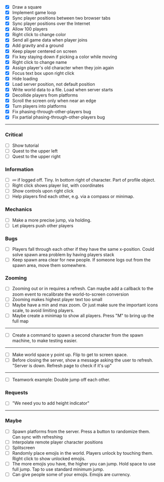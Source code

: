 - [x] Draw a square
- [x] Implement game loop
- [x] Sync player positions between two browser tabs
- [x] Sync player positions over the Internet
- [x] Allow 100 players
- [x] Right click to change color
- [x] Send all game data when player joins
- [x] Add gravity and a ground
- [x] Keep player centered on screen
- [x] Fix key staying down if picking a color while moving
- [x] Right click to change name
- [x] Assign player's old character when they join again
- [x] Focus text box upon right click
- [x] Hide loading
- [x] Load server position, not default position
- [x] Write world data to a file. Load when server starts
- [x] Decollide players from platforms
- [x] Scroll the screen only when near an edge
- [x] Turn players into platforms
- [x] Fix phasing-through-other-players bug
- [x] Fix partial phasing-through-other-players bug
---
### Critical
- [ ] Show tutorial
- [ ] Quest to the upper left
- [ ] Quest to the upper right
### Information
- [ ] 💤 if logged off. Tiny. In bottom right of character. Part of profile object.
- [ ] Right click shows player list, with coordinates
- [ ] Show controls upon right click
- [ ] Help players find each other, e.g. via a compass or minimap.
### Mechanics
- [ ] Make a more precise jump, via holding.
- [ ] Let players push other players
### Bugs
- [ ] Players fall through each other if they have the same x-position. Could solve spawn area problem by having players stack
- [ ] Keep spawn area clear for new people. If someone logs out from the spawn area, move them somewhere.
### Zooming
- [ ] Zooming out or in requires a refresh. Can maybe add a callback to the zoom event to recalibrate the world-to-screen conversion
- [ ] Zooming makes highest player text too small
- [ ] Maybe have a min and max zoom. Or just make sure the important icons scale, to avoid limiting players.
- [ ] Maybe create a minimap to show all players. Press "M" to bring up the full map
---
- [ ] Create a command to spawn a second character from the spawn machine, to make testing easier.
---
- [ ] Make world space y point up. Flip to get to screen space.
- [ ] Before closing the server, show a message asking the user to refresh. "Server is down. Refresh page to check if it's up"
---
- [ ] Teamwork example: Double jump off each other.
### Requests
- [ ] "We need you to add height indicator"
---
### Maybe
- [ ] Spawn platforms from the server. Press a button to randomize them. Can sync with refreshing
- [ ] Interpolate remote player character positions
- [ ] Splitscreen
- [ ] Randomly place emojis in the world. Players unlock by touching them. Right click to show unlocked emojis.
- [ ] The more emojis you have, the higher you can jump. Hold space to use full jump. Tap to use standard minimum jump.
- [ ] Can give people some of your emojis. Emojis are currency.
